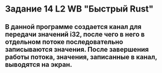 # Задание 14 L2 WB "Быстрый Rust"

## В данной программе создается канал для передачи значений i32, после чего в него в отдельном потоке последовательно записываются значения. После завершения работы потока, значения, записанные в канал, выводятся на экран.
